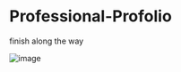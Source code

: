 # Professional-Profolio 
finish along the way


![image](https://user-images.githubusercontent.com/80792502/121295642-3ee02200-c8a4-11eb-811d-753ff29a0047.png)
